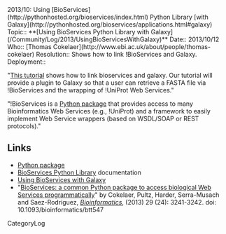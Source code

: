<div class="title">2013/10: Using [BioServices](http://pythonhosted.org/bioservices/index.html) Python Library [with Galaxy](http://pythonhosted.org/bioservices/applications.html#galaxy)</div>

<div class='logbox'>
 Topic:: **[Using BioServices Python Library with Galaxy](/Community/Log/2013/UsingBioServicesWithGalaxy)**
 Date:: 2013/10/12
 Who:: [Thomas Cokelaer](http://www.ebi.ac.uk/about/people/thomas-cokelaer)
 Resolution:: Shows how to link !BioServices and Galaxy.
 Deployment:: 
</div>

"[This tutorial](http://pythonhosted.org/bioservices/applications.html#galaxy) shows how to link bioservices and galaxy. Our tutorial will provide a plugin to Galaxy so that a user can retrieve a FASTA file via !BioServices and the wrapping of !UniProt Web Services."

"!BioServices is a [Python package](http://pypi.python.org/pypi/bioservices) that provides access to many Bioinformatics Web Services (e.g., !UniProt) and a framework to easily implement Web Service wrappers (based on WSDL/SOAP or REST protocols)."

## Links

* [Python package](http://pypi.python.org/pypi/bioservices)
* [BioServices Python Library](http://pythonhosted.org/bioservices/index.html) documentation
* [Using BioServices with Galaxy](http://pythonhosted.org/bioservices/applications.html#galaxy)
* "[BioServices: a common Python package to access biological Web Services programmatically](http://bioinformatics.oxfordjournals.org/content/29/24/3241)" by Cokelaer, Pultz, Harder, Serra-Musach and Saez-Rodriguez, *[Bioinformatics](http://bioinformatics.oxfordjournals.org/)*,  (2013) 29 (24): 3241-3242. doi: 10.1093/bioinformatics/btt547 


CategoryLog
